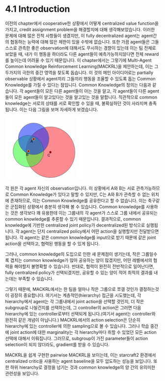 # 4.1 Introduction

이전의 chapter에서 cooperative한 상황에서 어떻게 centralized value function을 가지고, credit assignment problem을 해결할지에 대해 생각해보았습니다. 이러한 문제에 대해 많은 진척 사항들이 생겼지만, 이 fully decentralized agent는 agent간의 협동하는 능력에 대해 많은 제한이 있을 수밖에 없습니다. 또한 가끔 agent들은 그들 스스로 관측한 좋은 observation에 대해서도 무시하는 경향이 있는데 이는 팀 전체로 보았을 때, 내가 이 행동을 하더라도 다른 agent들이 예측가능하지않다면 전체 reward를 높이는데 어려울 수 있기 때문입니다. 이 chapter에서는 그렇기에 Multi-Agent Common knowledge Reinforcement Learning\(MACKRL\)을 제안하는데, 이는 그 두가지의 극한의 중간 영역을 찾도록 돕습니다. 이 것의 메인 아이디어로는 partially observable 상황에서 agent끼리 그들끼리 행동을 조율할 수 있도록 돕는 Common Knowledge를 가질 수 있다는 점입니다. Common Knowledge의 정의는 다음과 같습니다. 각 agent들이 모든 다른 agent들이 아는 것을 알고, 각 agent들이 다른 agent들이 모든 agent들이 알고있다는 것을 알고있는 것을 말합니다. 직관적으로 common knowledge는 서로의 상태를 서로 확인할 수 있을 때, 불확실하던 것이 사라지며 충족됩니다. 이는 다음 그림을 보며 자세하게 보겠습니다.

![](../../.gitbook/assets/marl_5.png)

각 원은 각 agent 자신의 observation입니다. 이 상황에서 A와 B는 서로 관측가능하므로 Common Knowledge가 있다고 말할 수 있지만, C는 A와 B가 관측할 수 없는 위치에 존재하므로, 이는 Common Knowledge를 공유한다고 할 수 없습니다. 이는 축구같은 군집화된 상황에서 충분히 생각해 볼 수 있습니다. Common knowledge를 사용하는 것은 생각보다 꽤 유용한데 이는 그룹내의 각 agent가 스스로 그룹 내에서 공유되는 common knowledge를 추론할 수 있기 때문입니다. 결과적으로, common knowledge에 기반한 centralized joint policy가 decentralized된 방식으로 실행됩니다. 각 agent는 단지 centralized policy에서 어떤 action을 실행할지만 전달받으면 됩니다. 각 agent는 같은 common knowledge를 input으로 받기 때문에 같은 joint action을 선택하고, 협력된 행동을 할 수 있게 됩니다.

그러나, common knowledge의 도입으로 인한 새 문제점이 생기는데, 작은 그룹일수록 겹치는 common knowledge가 많아 공유하는 양이 많겠지만, 어떤 레벨에서의 협력을 해야할지 불명확할 수 있습니다. 반대로, 협력이 완전히 전반적으로 일어난다면, fully centralized policy가 선택되겠지만, 공유할 수 있는 양이 적어 최적의 결과를 내는데는 부족할 수 있습니다. 

그렇기 때문에, MACKRL에서는 한 팀을 얼마나 작은 그룹으로 쪼갤 것인가 결정하는것이 굉장히 중요합니다. 여기서는 계층적인\(hierarchy\) 접근을 시도했는데, 각 hierarchy에서 agent는 각 그룹내에서 joint action을 선택할 것인지, 더 작은 subgroup로 나뉠건지를 선택하는데, 그 controller의 action은 그러면 다음  hierarchy에 있는 controller로부터 선택되게 됩니다.\(여기서 agent는 controller와 완전히 같은 개념이 아닙니다.\) MACKRL에서의 action selection은 단순히 hierarchy에 있는 controller에 의한 sampling으로 볼 수 있습니다. 그러나 학습 중간에 joint action에 대한 marginality는 각 hierarchy마다 취할 수 있었던 모든 action 선택에 대해서 이뤄집니다. 그러므로, subgroup이 가진 parameter들이 action selection이 되지 않더라도, gradient를 받을 수 있습니다.

MACKRL을 쉽게 구현한 pairwise MACKRL을 보이는데, 이는 starcraft2 환경에서 centralized critic을 사용하는 agent baseline을 모두 압도하는 성능을 보입니다. 또한 하위 hierarchy로 결정을 넘기는 것과 common knowledge의 양 간의 유의미한 관련성을 보입니다.



